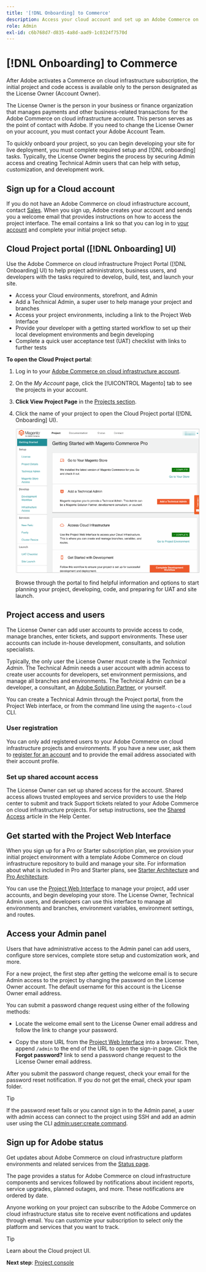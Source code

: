 ```yaml
---
title: '[!DNL Onboarding] to Commerce'
description: Access your cloud account and set up an Adobe Commerce on cloud infrastructure project.
role: Admin
exl-id: c6b768d7-d835-4a8d-aad9-1c0324f7570d
---
```

# [!DNL Onboarding] to Commerce

After Adobe activates a Commerce on cloud infrastructure subscription, the initial project and code access is available only to the person designated as the License Owner (Account Owner).

The License Owner is the person in your business or finance organization that manages payments and other business-related transactions for the Adobe Commerce on cloud infrastructure account. This person serves as the point of contact with Adobe. If you need to change the License Owner on your account, you must contact your Adobe Account Team.

To quickly onboard your project, so you can begin developing your site for live deployment, you must complete required setup and [!DNL onboarding] tasks. Typically, the License Owner begins the process by securing Admin access and creating Technical Admin users that can help with setup, customization, and development work.

## Sign up for a Cloud account

If you do not have an Adobe Commerce on cloud infrastructure account, contact [Sales][]. When you sign up, Adobe creates your account and sends you a welcome email that provides instructions on how to access the project interface. The email contains a link so that you can log in to [your account](https://accounts.magento.cloud/user) and complete your initial project setup.

## Cloud Project portal ([!DNL Onboarding] UI)

Use the Adobe Commerce on cloud infrastructure Project Portal ([!DNL Onboarding] UI) to help project administrators, business users, and developers with the tasks required to develop, build, test, and launch your site.

- Access your Cloud environments, storefront, and Admin
- Add a Technical Admin, a super user to help manage your project and branches
- Access your project environments, including a link to the Project Web Interface
- Provide your developer with a getting started workflow to set up their local development environments and begin developing
- Complete a quick user acceptance test (UAT) checklist with links to further tests

**To open the Cloud Project portal**:

1. Log in to your [Adobe Commerce on cloud infrastructure account](https://account.magento.com/customer/account/).

1. On the _My Account_ page, click the [!UICONTROL Magento] tab to see the projects in your account.

1. **Click View Project Page** in the [Projects section](https://cloud.magento.com/cloud/project/subscriptions/).

1. Click the name of your project to open the Cloud Project portal ([!DNL Onboarding] UI).

   ![Cloud project portal](../assets/onboarding-ui.png)

   Browse through the portal to find helpful information and options to start planning your project, developing, code, and preparing for UAT and site launch.

## Project access and users

The License Owner can add user accounts to provide access to code, manage
branches, enter tickets, and support environments. These user accounts can include in-house development, consultants, and solution specialists.

Typically, the only user the License Owner must create is the _Technical Admin_. The Technical Admin needs a user account with admin access to create user accounts for developers, set environment permissions, and manage all branches and environments. The Technical Admin can be a developer, a consultant, an [Adobe Solution Partner](https://business.adobe.com/products/magento/partners.html), or yourself.

You can create a Technical Admin through the Project portal, from the Project Web interface, or from the command line using the `magento-cloud` CLI.

### User registration

You can only add registered users to your Adobe Commerce on cloud infrastructure projects and environments. If you have a new user, ask them to [register for an account](https://account.magento.com/customer/account/login/) and to provide the email address associated with their account profile.

### Set up shared account access

The License Owner can set up shared access for the account. Shared access allows trusted employees and service providers to use the Help center to submit and track Support tickets related to your Adobe Commerce on cloud infrastructure projects. For setup instructions, see the [Shared Access][] article in the Help Center.

## Get started with the Project Web Interface

When you sign up for a Pro or Starter subscription plan, we provision your initial project environment with a template Adobe Commerce on cloud infrastructure repository to build and manage your site. For information about what is included in Pro and Starter plans, see [Starter Architecture](../cloud-guide/architecture/starter-architecture.md) and [Pro Architecture](../cloud-guide/architecture/pro-architecture.md).

You can use the [Project Web Interface](../cloud-guide/project/overview.md) to manage your project, add user accounts, and begin developing your store. The License Owner, Technical Admin users, and developers can use this interface to manage all environments and branches, environment variables, environment settings, and routes.

## Access your Admin panel

Users that have administrative access to the Admin panel can add users, configure store services, complete store setup and customization work, and more.

For a new project, the first step after getting the welcome email is to secure Admin access to the project by changing the password on the License Owner account. The default username for this account is the License Owner email address.

You can submit a password change request using either of the following methods:

- Locate the welcome email sent to the License Owner email address and follow the link to change your password.

- Copy the store URL from the [Project Web Interface](../cloud-guide/project/overview.md) into a browser. Then, append `/admin` to the end of the URL to open the sign-in page. Click the **Forgot password?** link to send a password change request to the License Owner email address.

After you submit the password change request, check your email for the password reset notification. If you do not get the email, check your spam folder.

>[!TIP]
>
>If the password reset fails or you cannot sign in to the Admin panel, a user with admin access can connect to the project using SSH and add an admin user using the CLI [admin:user:create command](https://experienceleague.adobe.com/docs/commerce-operations/installation-guide/tutorials/admin.html).

## Sign up for Adobe status

Get updates about Adobe Commerce on cloud infrastructure platform environments and related services from the [Status page][].

The page provides a status for Adobe Commerce on cloud infrastructure components and services followed by notifications about incident reports, service upgrades, planned outages, and more. These notifications are ordered by date.

Anyone working on your project can subscribe to the Adobe Commerce on cloud infrastructure status site to receive event notifications and updates through email. You can customize your subscription to select only the platform and services that you want to track.

>[!TIP]
>
>Learn about the Cloud project UI.
>
>**Next step**: [Project console](project-console.md)

<!-- link definitions -->

[Sales]: https://business.adobe.com/products/magento/get-demo.html
[Shared Access]: https://experienceleague.adobe.com/docs/commerce-knowledge-base/kb/help-center-guide/magento-help-center-user-guide.html#shared-access
[Status page]: https://status.adobe.com/products/503473
